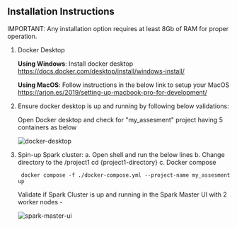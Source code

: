Installation Instructions
-- 
IMPORTANT: Any installation option requires at least 8Gb of RAM for proper operation.

1. Docker Desktop

	**Using Windows**: Install docker desktop https://docs.docker.com/desktop/install/windows-install/
	
	**Using MacOS**: Follow instructions in the below link to setup your MacOS https://arjon.es/2019/setting-up-macbook-pro-for-development/

2. Ensure docker desktop is up and running by following below validations:
	
	Open Docker desktop and check for "my_assesment" project having 5 containers as below

	  ![docker-desktop](https://github.com/projectforyou/project1/blob/main/pictures/docker-desktop-containers.png)

3. Spin-up Spark cluster: 
	a. Open shell and run the below lines
	b. Change directory to the /project1
		cd {project1-directory}
	c. Docker compose
	
		docker compose -f ./docker-compose.yml --project-name my_assesment up
	
	
   	Validate if Spark Cluster is up and running in the Spark Master UI with 2 worker nodes -
	
   	![spark-master-ui](https://github.com/projectforyou/project1/blob/main/pictures/spark-master-ui.png)

